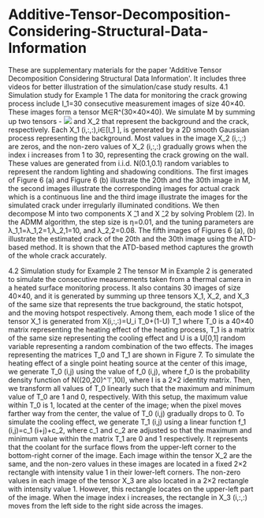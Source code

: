 # Additive-Tensor-Decomposition-Considering-Structural-Data-Information
These are supplementary materials for the paper 'Additive Tensor Decomposition Considering Structural Data Information'.
It includes three videos for better illustration of the simulation/case study results.
4.1	Simulation study for Example 1
The data for monitoring the crack growing process include I_1=30 consecutive measurement images of size 40×40. These images form a tensor M∈R^(30×40×40). We simulate M by summing up two tensors - <img src="https://latex.codecogs.com/gif.latex?X_1 " /> 
 and X_2 that represent the background and the crack, respectively. Each X_1 (i,:,:),i∈[I_1 ], is generated by a 2D smooth Gaussian process representing the background. Most values in the image X_2 (i,:,:) are zeros, and the non-zero values of X_2 (i,:,:) gradually grows when the index i increases from 1 to 30, representing the crack growing on the wall. These values are generated from i.i.d. N(0.1,0.1)  random variables to represent the random lighting and shadowing conditions.  The first images of Figure 6 (a) and Figure 6 (b) illustrate the 20th and the 30th image in M, the second images illustrate the corresponding images for actual crack which is a continuous line and the third image illustrate the images for the simulated crack under irregularly illuminated conditions.
We then decompose M into two components X ̂_1 and X ̂_2 by solving Problem (2). In the ADMM algorithm, the step size is η=0.01, and the tuning parameters are λ_1,1=λ_1,2=1,λ_2,1=10, and λ_2,2=0.08. The fifth images of Figures 6 (a), (b) illustrate the estimated crack of the 20th and the 30th image using the ATD-based method. It is shown that the ATD-based method captures the growth of the whole crack accurately. 

4.2	Simulation study for Example 2
The tensor M in Example 2 is generated to simulate the consecutive measurements taken from a thermal camera in a heated surface monitoring process. It also contains 30 images of size 40×40, and it is generated by summing up three tensors X_1, X_2, and X_3 of the same size that represents the true background, the static hotspot, and the moving hotspot respectively. Among them, each mode 1 slice of the tensor X_1 is generated from 
X(i,:,:)=U_i T_0+(1-U) T_1
where T_0 is a 40×40 matrix representing the heating effect of the heating process, T_1 is a matrix of the same size representing the cooling effect and U is a U[0,1] random variable representing a random combination of the two effects. 
The images representing the matrices T_0 and T_1 are shown in Figure 7. To simulate the heating effect of a single point heating source at the center of this image, we generate T_0 (i,j) using the value of f_0 (i,j), where f_0 is the probability density function of N((20,20)^⊤,10I), where I is a 2×2 identity matrix. Then, we transform all values of T_0 linearly such that the maximum and minimum value of T_0 are 1 and 0, respectively. With this setup, the maximum value within T_0 is 1, located at the center of the image; when the pixel moves farther way from the center, the value of T_0 (i,j) gradually drops to 0.  To simulate the cooling effect, we generate T_1 (i,j) using a linear function f_1 (i,j)=c_1 (i+j)+c_2, where c_1 and c_2 are adjusted so that the maximum and minimum value within the matrix T_1 are 0 and 1 respectively. It represents that the coolant for the surface flows from the upper-left corner to the bottom-right corner of the image. 
	Each image within the tensor X_2 are the same, and the non-zero values in these images are located in a fixed 2×2 rectangle with intensity value 1 in their lower-left corners. The non-zero values in each image of the tensor X_3 are also located in a 2×2 rectangle with intensity value 1. However, this rectangle locates on the upper-left part of the image.  When the image index i increases, the rectangle in X_3 (i,:,:) moves from the left side to the right side across the images.


